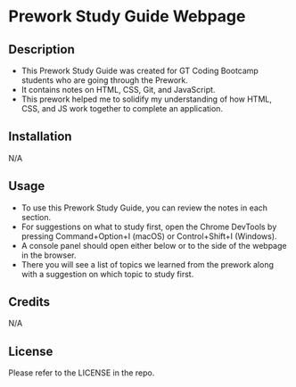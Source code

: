 # Prework Study Guide Webpage

## Description

- This Prework Study Guide was created for GT Coding Bootcamp students who are going through the Prework.
- It contains notes on HTML, CSS, Git, and JavaScript.
- This prework helped me to solidify my understanding of how HTML, CSS, and JS work together to complete an application.

## Installation

N/A

## Usage

- To use this Prework Study Guide, you can review the notes in each section.
- For suggestions on what to study first, open the Chrome DevTools by pressing Command+Option+I (macOS) or Control+Shift+I (Windows).
- A console panel should open either below or to the side of the webpage in the browser.
- There you will see a list of topics we learned from the prework along with a suggestion on which topic to study first.

## Credits

N/A

## License

Please refer to the LICENSE in the repo.